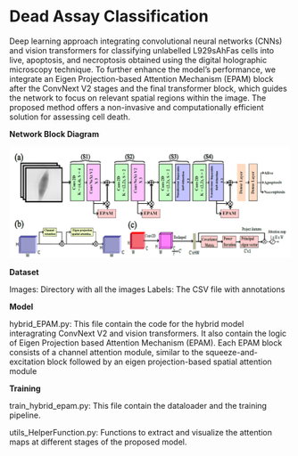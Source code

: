 # Dead Assay Classification

Deep learning approach integrating convolutional neural networks (CNNs) and vision transformers for classifying unlabelled L929sAhFas cells into live, apoptosis, and necroptosis obtained using the digital holographic microscopy technique. To further enhance the model’s performance, we integrate an Eigen Projection-based Attention Mechanism (EPAM) block after the ConvNext V2 stages and the final transformer block, which guides the network to focus on relevant spatial regions within the image. The proposed method offers a non-invasive and computationally efficient solution for assessing cell death.

**Network Block Diagram**

![Block Diagram](Images/BlockDiagram.png "Block Diagram")

**Dataset**

Images: Directory with all the images
Labels: The CSV file with annotations

**Model**

hybrid_EPAM.py: This file contain the code for the hybrid model interagrating ConvNext V2 and vision transformers. It also contain the logic of Eigen Projection based Attention Mechanism (EPAM). Each EPAM block consists of a channel attention module, similar to the squeeze-and-excitation block followed by an eigen projection-based spatial attention module

**Training**

train_hybrid_epam.py: This file contain the dataloader and the training pipeline.

utils_HelperFunction.py: Functions to extract and visualize the attention maps at different stages of the proposed model. 
